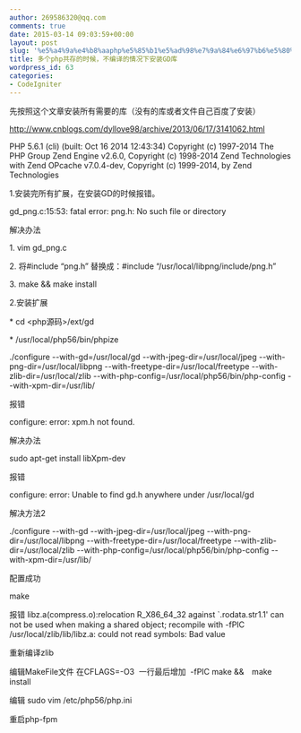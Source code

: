```yaml
---
author: 269586320@qq.com
comments: true
date: 2015-03-14 09:03:59+00:00
layout: post
slug: '%e5%a4%9a%e4%b8%aaphp%e5%85%b1%e5%ad%98%e7%9a%84%e6%97%b6%e5%80%99%ef%bc%8c%e4%b8%8d%e7%bc%96%e8%af%91%e7%9a%84%e6%83%85%e5%86%b5%e4%b8%8b%e5%ae%89%e8%a3%85gd%e5%ba%93'
title: 多个php共存的时候，不编译的情况下安装GD库
wordpress_id: 63
categories:
- CodeIgniter
---
```


先按照这个文章安装所有需要的库（没有的库或者文件自己百度了安装）



http://www.cnblogs.com/dyllove98/archive/2013/06/17/3141062.html



PHP 5.6.1 (cli) (built: Oct 16 2014 12:43:34)
Copyright (c) 1997-2014 The PHP Group
Zend Engine v2.6.0, Copyright (c) 1998-2014 Zend Technologies
with Zend OPcache v7.0.4-dev, Copyright (c) 1999-2014, by Zend Technologies



1.安装完所有扩展，在安装GD的时候报错。

gd_png.c:15:53: fatal error: png.h: No such file or directory

解决办法

1. vim gd_png.c

2. 将#include “png.h” 替换成：#include “/usr/local/libpng/include/png.h”

3. make && make install

2.安装扩展

* cd <php源码>/ext/gd

* /usr/local/php56/bin/phpize

./configure --with-gd=/usr/local/gd --with-jpeg-dir=/usr/local/jpeg --with-png-dir=/usr/local/libpng --with-freetype-dir=/usr/local/freetype --with-zlib-dir=/usr/local/zlib --with-php-config=/usr/local/php56/bin/php-config --with-xpm-dir=/usr/lib/


报错

configure: error: xpm.h not found.

解决办法

sudo apt-get install libXpm-dev


报错

configure: error: Unable to find gd.h anywhere under /usr/local/gd


解决方法2


./configure --with-gd --with-jpeg-dir=/usr/local/jpeg --with-png-dir=/usr/local/libpng --with-freetype-dir=/usr/local/freetype --with-zlib-dir=/usr/local/zlib --with-php-config=/usr/local/php56/bin/php-config --with-xpm-dir=/usr/lib/


配置成功


make

报错
libz.a(compress.o):relocation R_X86_64_32 against `.rodata.str1.1' can not be used when making a shared object; recompile with -fPIC
/usr/local/zlib/lib/libz.a: could not read symbols: Bad value

重新编译zlib

编辑MakeFile文件 在CFLAGS=-O3  一行最后增加  -fPIC
make &&　make install

编辑 sudo vim /etc/php56/php.ini



重启php-fpm
